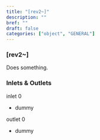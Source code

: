 ```yaml
---
title: "[rev2~]"
description: ""
bref: ""
draft: false
categories: ["object", "GENERAL"]
---
```


### [rev2~]

Does something.

### Inlets & Outlets

inlet 0

 - dummy

outlet 0

 - dummy
 
